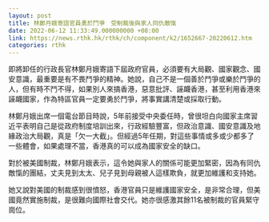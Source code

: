 ```yaml
---
layout: post
title: 林鄭月娥寄語官員勇於鬥爭　受制裁後與家人同仇敵愾
date: 2022-06-12 11:33:49.000000000 +08:00
link: https://news.rthk.hk/rthk/ch/component/k2/1652667-20220612.htm
categories: rthk
---
```


即將卸任的行政長官林鄭月娥寄語下屆政府官員，必須要有大局觀、國家觀念、國安意識，最重要是有不畏鬥爭的精神。她說，自己不是一個善於鬥爭或樂於鬥爭的人，但有時不鬥不得，如果別人來搞香港，惡意批評、誣衊香港，甚至利用香港來誣衊國家，作為特區官員一定要勇於鬥爭，將事實講清楚或採取行動。

林鄭月娥出席一個電台節目時說，5年前接受中央委任時，曾很坦白向國家主席習近平表明自己是從政府制度培訓出來，行政經驗豐富，但政治意識、國安意識及地緣政治大局觀，真是「欠一大截」。但經過5年任期，對這些事情或多或少都多了一些體會，如果處理不當，香港真的可以成為國家安全的缺口。

對於被美國制裁，林鄭月娥表示，這令她與家人的關係可能更加緊密，因為有同仇敵愾的團結，丈夫見到太太、兒子見到母親被人這樣欺負，就更加維護和支持她。

她又說對美國的制裁感到很憤怒，香港官員只是維護國家安全，是非常合理，但美國竟然實施制裁，是很難向國際社會交代。她亦很感激其餘11名被制裁的官員緊守崗位。
